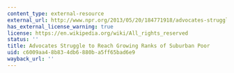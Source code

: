 ```yaml
---
content_type: external-resource
external_url: http://www.npr.org/2013/05/20/184771918/advocates-struggle-to-reach-growing-ranks-of-suburban-poor
has_external_license_warning: true
license: https://en.wikipedia.org/wiki/All_rights_reserved
status: ''
title: Advocates Struggle to Reach Growing Ranks of Suburban Poor
uid: c6009aa4-8b83-4db6-880b-a5ff65bad6e9
wayback_url: ''
---
```

